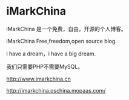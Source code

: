 iMarkChina
==========

iMarkChina 是一个免费，自由，开源的个人博客。

iMarkChina Free,freedom,open source blog.

i have a dream，i have a big dream.

我们只需要PHP不需要MySQL。

http://www.imarkchina.cn

http://imarkchina.oschina.mopaas.com/
 